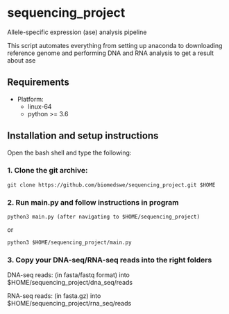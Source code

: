 # sequencing_project
Allele-specific expression (ase) analysis pipeline

This script automates everything from setting up anaconda to downloading reference genome and performing DNA and RNA analysis to get a result about ase

## Requirements
- Platform: 
    - linux-64
    - python >= 3.6
    
    
## Installation and setup instructions
Open the bash shell and type the following:

### 1. Clone the git archive:


```
git clone https://github.com/biomedswe/sequencing_project.git $HOME
```

### 2. Run main.py and follow instructions in program

```
python3 main.py (after navigating to $HOME/sequencing_project)
```
or
```
python3 $HOME/sequencing_project/main.py
```

### 3. Copy your DNA-seq/RNA-seq reads into the right folders

DNA-seq reads: (in fasta/fastq format) into $HOME/sequencing_project/dna_seq/reads 

RNA-seq reads: (in fasta.gz) into $HOME/sequencing_project/rna_seq/reads
    
 
